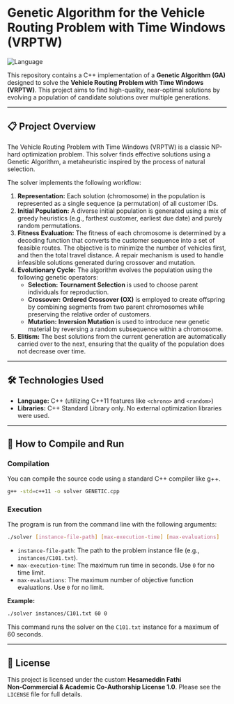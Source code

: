 # Genetic Algorithm for the Vehicle Routing Problem with Time Windows (VRPTW)

![Language](https://img.shields.io/badge/language-C%2B%2B-blue.svg)

This repository contains a C++ implementation of a **Genetic Algorithm (GA)** designed to solve the **Vehicle Routing Problem with Time Windows (VRPTW)**. This project aims to find high-quality, near-optimal solutions by evolving a population of candidate solutions over multiple generations.

---

## 📋 Project Overview

The Vehicle Routing Problem with Time Windows (VRPTW) is a classic NP-hard optimization problem. This solver finds effective solutions using a Genetic Algorithm, a metaheuristic inspired by the process of natural selection.

The solver implements the following workflow:

1.  **Representation:** Each solution (chromosome) in the population is represented as a single sequence (a permutation) of all customer IDs.
2.  **Initial Population:** A diverse initial population is generated using a mix of greedy heuristics (e.g., farthest customer, earliest due date) and purely random permutations.
3.  **Fitness Evaluation:** The fitness of each chromosome is determined by a decoding function that converts the customer sequence into a set of feasible routes. The objective is to minimize the number of vehicles first, and then the total travel distance. A repair mechanism is used to handle infeasible solutions generated during crossover and mutation.
4.  **Evolutionary Cycle:** The algorithm evolves the population using the following genetic operators:
    * **Selection:** **Tournament Selection** is used to choose parent individuals for reproduction.
    * **Crossover:** **Ordered Crossover (OX)** is employed to create offspring by combining segments from two parent chromosomes while preserving the relative order of customers.
    * **Mutation:** **Inversion Mutation** is used to introduce new genetic material by reversing a random subsequence within a chromosome.
5.  **Elitism:** The best solutions from the current generation are automatically carried over to the next, ensuring that the quality of the population does not decrease over time.

---

## 🛠️ Technologies Used

* **Language:** C++ (utilizing C++11 features like `<chrono>` and `<random>`)
* **Libraries:** C++ Standard Library only. No external optimization libraries were used.

---

## 🚀 How to Compile and Run

### Compilation
You can compile the source code using a standard C++ compiler like g++.

```bash
g++ -std=c++11 -o solver GENETIC.cpp
```

### Execution
The program is run from the command line with the following arguments:

```bash
./solver [instance-file-path] [max-execution-time] [max-evaluations]
```
* `instance-file-path`: The path to the problem instance file (e.g., `instances/C101.txt`).
* `max-execution-time`: The maximum run time in seconds. Use `0` for no time limit.
* `max-evaluations`: The maximum number of objective function evaluations. Use `0` for no limit.

**Example:**
```bash
./solver instances/C101.txt 60 0
```
This command runs the solver on the `C101.txt` instance for a maximum of 60 seconds.

---

## 📄 License
This project is licensed under the custom **Hesameddin Fathi Non‑Commercial & Academic Co‑Authorship License 1.0**. Please see the `LICENSE` file for full details.
